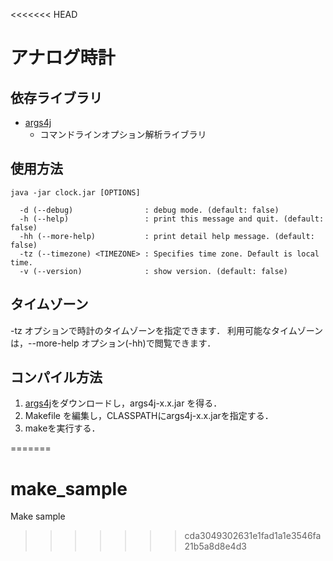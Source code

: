 <<<<<<< HEAD
# アナログ時計

## 依存ライブラリ

* [args4j](http://args4j.kohsuke.org)
    * コマンドラインオプション解析ライブラリ

## 使用方法

```
java -jar clock.jar [OPTIONS]

  -d (--debug)                : debug mode. (default: false)
  -h (--help)                 : print this message and quit. (default: false)
  -hh (--more-help)           : print detail help message. (default: false)
  -tz (--timezone) <TIMEZONE> : Specifies time zone. Default is local time.
  -v (--version)              : show version. (default: false)
```

## タイムゾーン

-tz オプションで時計のタイムゾーンを指定できます．
利用可能なタイムゾーンは，--more-help オプション(-hh)で閲覧できます．

## コンパイル方法

1. [args4j](http://args4j.kohsuke.org)をダウンロードし，args4j-x.x.jar を得る．
2. Makefile を編集し，CLASSPATHにargs4j-x.x.jarを指定する．
3. makeを実行する．


=======
# make_sample
Make sample
>>>>>>> cda3049302631e1fad1a1e3546fa21b5a8d8e4d3
